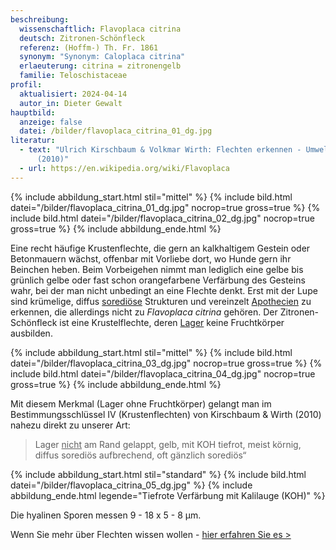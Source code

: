 ```yaml
---
beschreibung:
  wissenschaftlich: Flavoplaca citrina
  deutsch: Zitronen-Schönfleck
  referenz: (Hoffm-) Th. Fr. 1861
  synonym: "Synonym: Caloplaca citrina"
  erlaeuterung: citrina = zitronengelb
  familie: Teloschistaceae
profil:
  aktualisiert: 2024-04-14
  autor_in: Dieter Gewalt
hauptbild:
  anzeige: false
  datei: /bilder/flavoplaca_citrina_01_dg.jpg
literatur:
  - text: "Ulrich Kirschbaum & Volkmar Wirth: Flechten erkennen - Umwelt bewerten
      (2010)"
  - url: https://en.wikipedia.org/wiki/Flavoplaca
---
```

{% include abbildung_start.html stil="mittel" %}
{% include bild.html datei="/bilder/flavoplaca_citrina_01_dg.jpg" nocrop=true gross=true %}
{% include bild.html datei="/bilder/flavoplaca_citrina_02_dg.jpg" nocrop=true gross=true %}
{% include abbildung_ende.html %}

Eine recht häufige Krustenflechte, die gern an kalkhaltigem Gestein oder Betonmauern wächst, offenbar mit Vorliebe dort, wo Hunde gern ihr Beinchen heben. Beim Vorbeigehen nimmt man lediglich eine gelbe bis grünlich gelbe oder fast schon orangefarbene Verfärbung des Gesteins wahr, bei der man nicht unbedingt an eine Flechte denkt. Erst mit der Lupe sind krümelige, diffus [sorediöse](sorediös "Glossar") Strukturen und vereinzelt [Apothecien](Apothecien "Glossar") zu erkennen, die allerdings nicht zu *Flavoplaca citrina* gehören. Der Zitronen-Schönfleck ist eine Krustelflechte, deren [Lager](Lager "Glossar") keine Fruchtkörper ausbilden.

{% include abbildung_start.html stil="mittel" %}
{% include bild.html datei="/bilder/flavoplaca_citrina_03_dg.jpg" nocrop=true gross=true %}
{% include bild.html datei="/bilder/flavoplaca_citrina_04_dg.jpg" nocrop=true gross=true %}
{% include abbildung_ende.html %}

Mit diesem Merkmal (Lager ohne Fruchtkörper) gelangt man im Bestimmungsschlüssel IV (Krustenflechten) von Kirschbaum & Wirth (2010) nahezu direkt zu unserer Art: 

> Lager <ins>nicht</ins> am Rand gelappt, gelb, mit KOH tiefrot, meist körnig, diffus sorediös aufbrechend, oft gänzlich sorediös“

{% include abbildung_start.html stil="standard" %}
{% include bild.html datei="/bilder/flavoplaca_citrina_05_dg.jpg" %}
{% include abbildung_ende.html legende="Tiefrote Verfärbung mit Kalilauge (KOH)" %}

Die hyalinen Sporen messen 9 - 18 x 5 - 8 µm. 

Wenn Sie mehr über Flechten wissen wollen - [hier erfahren Sie es >](/verwandt/flechten)